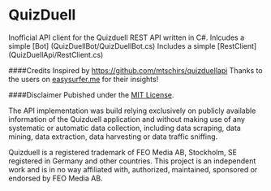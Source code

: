 # QuizDuell
Inofficial API client for the Quizduell REST API written in C#.
Inlcudes a simple [Bot] (QuizDuellBot/QuizDuellBot.cs)
Includes a simple [RestClient] (QuizDuellApi/RestClient.cs)

####Credits
Inspired by https://github.com/mtschirs/quizduellapi
Thanks to the users on [easysurfer.me](http://easysurfer.me/wordpress/?p=761) for their insights!

####Disclaimer
Pubished under the [MIT License](LICENSE).

The API implementation was build relying exclusively on publicly available information of the Quizduell application and without making use of any systematic or automatic data collection, including data scraping, data mining, data extraction, data harvesting or data traffic sniffing.

Quizduell is a registered trademark of FEO Media AB, Stockholm, SE registered in Germany and other countries. This project is an independent work and is in no way affiliated with, authorized, maintained, sponsored or endorsed by FEO Media AB.